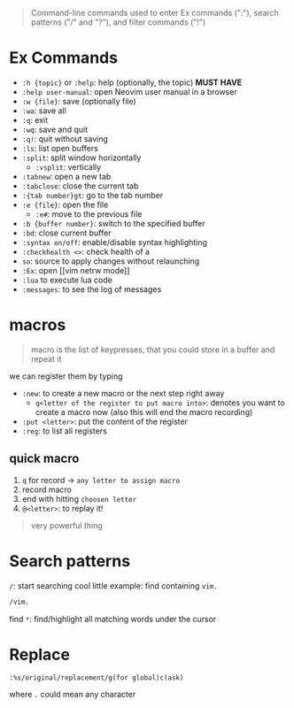 > Command-line commands used to enter Ex commands (":"), search patterns ("/" and "?"), and filter commands ("!")
# Ex Commands
- `:h {topic}` or `:help`: help (optionally, the topic) **MUST HAVE**
- `:help user-manual`: open Neovim user manual in a browser
- `:w {file}`: save (optionally file)
- `:wa`: save all
- `:q`: exit
- `:wq`: save and quit
- `:q!`: quit without saving
- `:ls`: list open buffers
- `:split`: split window horizontally
	- `:vsplit`: vertically
- `:tabnew`: open a new tab
- `:tabclose`: close the current tab
- `:{tab number}gt`: go to the tab number
- `:e {file}`: open the file
	- `:e#`: move to the previous file
- `:b {buffer number}`: switch to the specified buffer
- `:bd`: close current buffer
- `:syntax on/off`: enable/disable syntax highlighting
- `:checkhealth <>`: check health of a 
- `so`: source to apply changes without relaunching
- `:Ex`: open [[vim netrw mode]]
- `:lua` to execute lua code
- `:messages`: to see the log of messages

# macros
> macro is the list of keypresses, that you could store in a buffer and repeat it

we can register them by typing
- `:new`: to create a new macro  or the next step right away
	- `q<letter of the register to put macro into>`: denotes you want to create a macro now (also this will end the macro recording)
- `:put <letter>`: put the content of the register
- `:reg`: to list all registers

## quick macro
1. `q` for record -> `any letter to assign macro`
2. record macro
3. end with hitting `choosen letter`
4. `@<letter>`: to replay it!
> very powerful thing


# Search patterns
`/`: start searching
cool little example:
find containing `vim.`
```zsh
/vim.
```
find 
`*`: find/highlight all matching words under the cursor 



# Replace
```
:%s/original/replacement/g(for global)c(ask)
```
where `.` could mean any character